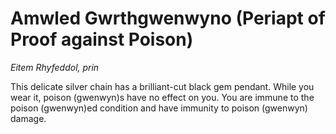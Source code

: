 # Amwled Gwrthgwenwyno (Periapt of Proof against Poison)

*Eitem Rhyfeddol, prin*

This delicate silver chain has a brilliant-cut black gem pendant. While you wear it, poison (gwenwyn)s have no effect on you. You are immune to the poison (gwenwyn)ed condition and have immunity to poison (gwenwyn) damage.
